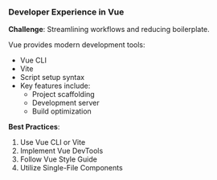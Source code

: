 ### Developer Experience in Vue

**Challenge**: Streamlining workflows and reducing boilerplate.

Vue provides modern development tools:

- Vue CLI
- Vite
- Script setup syntax
- Key features include:
  - Project scaffolding
  - Development server
  - Build optimization

**Best Practices**:
1. Use Vue CLI or Vite
2. Implement Vue DevTools
3. Follow Vue Style Guide
4. Utilize Single-File Components